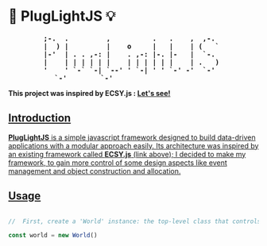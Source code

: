 <h1> 🔌 PlugLightJS 💡</h1>
<div align="center">
<b><pre>
;-.  .         ,          .   .    ,  ,-.  
|  ) |         |    o     |   |    | (   ` 
|-'  | . . ,-: |    . ,-: |-. |-   |  `-.  
|    | | | | | |    | | | | | |    | .   ) 
'    ' `-` `-| `--' ' `-| ' ' `-' -'  `-'  
           `-'        `-'                                                                                                     
</pre></b>
</div>
                                                                                                                                
                                                  
<b>This project was inspired by ECSY.js : <a href="https://github.com/ecsyjs/ecsy">Let's see!</b>

<h2><b>Introduction</b></h2>
<p>
  <b>PlugLightJS</b> is a simple javascript framework designed to build data-driven applications with a modular approach easily. Its architecture was inspired by an    existing framework called <b>ECSY.js</b> (link above); I decided to make my framework, to gain more control of some design aspects like event management and object construction and allocation.
</p>
<h2>Usage</h2>


```js

//  First, create a 'World' instance: the top-level class that controls the framework components

const world = new World()
```

